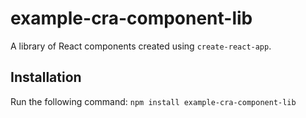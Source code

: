 # example-cra-component-lib
A library of React components created using `create-react-app`.
## Installation
Run the following command:
`npm install example-cra-component-lib`